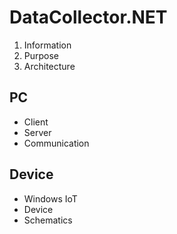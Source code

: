 # DataCollector.NET

1. Information
2. Purpose
3. Architecture

## PC

* Client
* Server
* Communication

## Device

* Windows IoT
* Device
* Schematics
